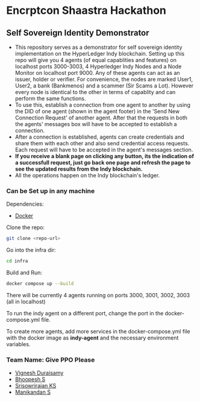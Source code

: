 # Encrptcon Shaastra Hackathon

## Self Sovereign Identity Demonstrator
<ul>
 <li>This repository serves as a demonstrator for self sovereign identity implementation on the HyperLedger Indy blockchain. Setting up this repo will give you 4 agents (of equal capablities and features) on localhost ports 3000-3003, 4 Hyperledger Indy Nodes and a Node Monitor on localhost port 9000. Any of these agents can act as an issuer, holder or verifier. For convenience, the nodes are marked User1, User2, a bank (Bankmenos) and a scammer (Sir Scams a Lot). However every node is identical to the other in terms of capablity and can perform the same functions.</li>
 <li>To use this, establish a connection from one agent to another by using the DID of one agent (shown in the agent footer) in the 'Send New Connection Request' of another agent. After that the requests in both the agents' messages box will have to be accepted to establish a connection.</li>
 <li>After a connection is established, agents can create credentials and share them with each other and also send credential access requests. Each request will have to be accepted in the agent's messages section.</li>
 <li><b>If you receive a blank page on clicking any button, its the indication of a successfull request, just go back one page and refresh the page to see the updated results from the Indy blockchain.</b></li>
 <li>All the operations happen on the Indy blockchain's ledger.</li>
</ul>

### Can be Set up in any machine

Dependencies:
 - [Docker](https://docs.docker.com/engine/install/ubuntu/)

Clone the repo:
```bash
git clone <repo-url>
```

Go into the infra dir:
```bash
cd infra
```

Build and Run:
```bash
docker compose up --build
```

There will be currently 4 agents running on ports 3000, 3001, 3002, 3003 (all in localhost)

To run the indy agent on a different port, change the port in the docker-compose.yml file.

To create more agents, add more services in the docker-compose.yml file with the docker image as <b>indy-agent</b> and the necessary environment variables.


### Team Name: Give PPO Please

- [Vignesh Duraisamy](https://github.com/vigneshd332/)
- [Bhoopesh S](https://github.com/bhoopesh369/)
- [Srisowrirajan KS](https://github.com/srimanks)
- [Manikandan S](https://github.com/mani1911/)

